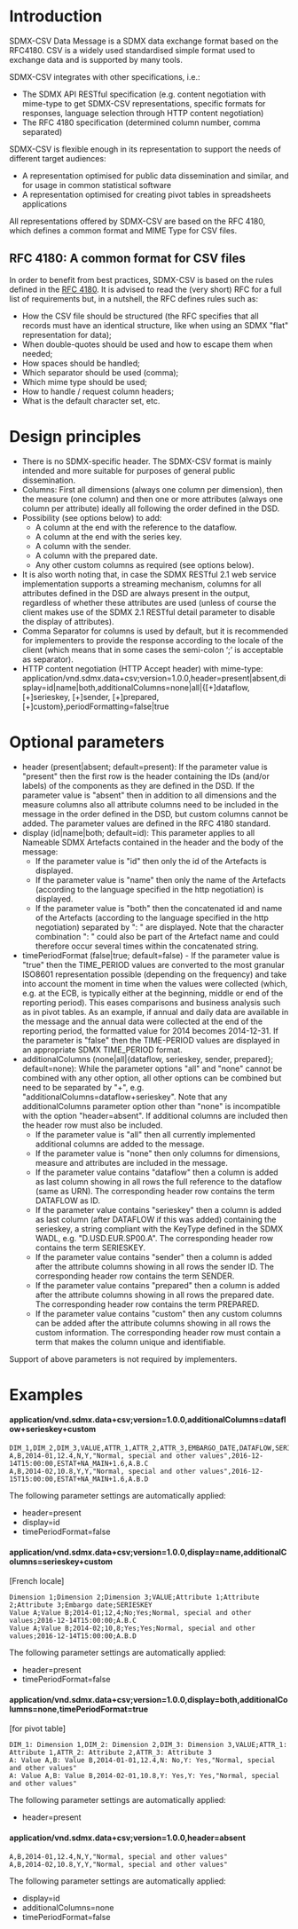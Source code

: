 # Introduction
SDMX-CSV Data Message is a SDMX data exchange format based on the RFC4180. CSV is a widely used standardised simple format used to exchange data and is supported by many tools.

SDMX-CSV integrates with other specifications, i.e.: 
- The SDMX API RESTful specification (e.g. content negotiation with mime-type to get SDMX-CSV representations, specific formats for responses, language selection through HTTP content negotiation)
- The RFC 4180 specification (determined column number, comma separated)

SDMX-CSV is flexible enough in its representation to support the needs of different target audiences:
- A representation optimised for public data dissemination and similar, and for usage in common statistical software
- A representation optimised for creating pivot tables in spreadsheets applications

All representations offered by SDMX-CSV are based on the RFC 4180, which defines a common format and MIME Type for CSV files. 

##	RFC 4180: A common format for CSV files
In order to benefit from best practices, SDMX-CSV is based on the rules defined in the [RFC 4180](https://tools.ietf.org/html/rfc4180). It is advised to read the (very short) RFC for a full list of requirements but, in a nutshell, the RFC defines rules such as:
- How the CSV file should be structured (the RFC specifies that all records must have an identical structure, like when using an SDMX "flat" representation for data);
- When double-quotes should be used and how to escape them when needed;
- How spaces should be handled;
- Which separator should be used (comma);
- Which mime type should be used;
- How to handle / request column headers;
- What is the default character set, etc.

#	Design principles

- There is no SDMX-specific header. The SDMX-CSV format is mainly intended and more suitable for purposes of general public dissemination.
- Columns: First all dimensions (always one column per dimension), then the measure (one column) and then one or more attributes (always one column per attribute) ideally all following the order defined in the DSD.
- Possibility (see options below) to add:
  - A column at the end with the reference to the dataflow.
  - A column at the end with the series key.
  - A column with the sender.
  - A column with the prepared date.
  - Any other custom columns as required (see options below).
- It is also worth noting that, in case the SDMX RESTful 2.1 web service implementation supports a streaming mechanism, columns for all attributes defined in the DSD are always present in the output, regardless of whether these attributes are used (unless of course the client makes use of the SDMX 2.1 RESTful detail parameter to disable the display of attributes).
- Comma Separator for columns is used by default, but it is recommended for implementers to provide the response according to the locale of the client (which means that in some cases the semi-colon ‘;’ is acceptable as separator).
- HTTP content negotiation (HTTP Accept header) with mime-type:
    application/vnd.sdmx.data+csv;version=1.0.0,header=present|absent,display=id|name|both,additionalColumns=none|all|{[+]dataflow, [+]serieskey, [+]sender, [+]prepared, [+]custom},periodFormatting=false|true

#	Optional parameters

- header (present|absent; default=present): If the parameter value is "present" then the first row is the header containing the IDs (and/or labels) of the components as they are defined in the DSD. If the parameter value is "absent" then in addition to all dimensions and the measure columns also all attribute columns need to be included in the message in the order defined in the DSD, but custom columns cannot be added. The parameter values are defined in the RFC 4180 standard.
- display (id|name|both; default=id): This parameter applies to all Nameable SDMX Artefacts contained in the header and the body of the message: 
  - If the parameter value is "id" then only the id of the Artefacts is displayed.
  - If the parameter value is "name" then only the name of the Artefacts (according to the language specified in the http negotiation) is displayed.
  - If the parameter value is "both" then the concatenated id and name of the Artefacts (according to the language specified in the http negotiation) separated by ": " are displayed. Note that the character combination ": " could also be part of the Artefact name and could therefore occur several times within the concatenated string.
- timePeriodFormat (false|true; default=false) - If the parameter value is "true" then the TIME_PERIOD values are converted to the most granular ISO8601 representation possible (depending on the frequency) and take into account the moment in time when the values were collected (which, e.g. at the ECB, is typically either at the beginning, middle or end of the reporting period). This eases comparisons and business analysis such as in pivot tables. As an example, if annual and daily data are available in the message and the annual data were collected at the end of the reporting period, the formatted value for 2014 becomes 2014-12-31. If the parameter is "false" then the TIME-PERIOD values are displayed in an appropriate SDMX TIME_PERIOD format.
- additionalColumns (none|all|{dataflow, serieskey, sender, prepared}; default=none): While the parameter options "all" and "none" cannot be combined with any other option, all other options can be combined but need to be separated by "+", e.g. "additionalColumns=dataflow+serieskey". Note that any additionalColumns parameter option other than "none" is incompatible with the option "header=absent". If additional columns are included then the header row must also be included.
  - If the parameter value is "all" then all currently implemented additional columns are added to the message.
  - If the parameter value is "none" then only columns for dimensions, measure and attributes are included in the message.
  - If the parameter value contains "dataflow" then a column is added as last column showing in all rows the full reference to the dataflow (same as URN). The corresponding header row contains the term DATAFLOW as ID. 
  - If the parameter value contains "serieskey" then a column is added as last column (after DATAFLOW if this was added) containing the serieskey, a string compliant with the KeyType defined in the SDMX WADL, e.g. "D.USD.EUR.SP00.A". The corresponding header row contains the term SERIESKEY.
  - If the parameter value contains "sender" then a column is added after the attribute columns showing in all rows the sender ID.  The corresponding header row contains the term SENDER.
  - If the parameter value contains "prepared" then a column is added after the attribute columns showing in all rows the prepared date.  The corresponding header row contains the term PREPARED.
  - If the parameter value contains "custom" then any custom columns can be added after the attribute columns showing in all rows the custom information. The corresponding header row must contain a term that makes the column unique and identifiable.

Support of above parameters is not required by implementers.

# Examples

#### application/vnd.sdmx.data+csv;version=1.0.0,additionalColumns=dataflow+serieskey+custom

    DIM_1,DIM_2,DIM_3,VALUE,ATTR_1,ATTR_2,ATTR_3,EMBARGO_DATE,DATAFLOW,SERIESKEY
    A,B,2014-01,12.4,N,Y,"Normal, special and other values",2016-12-14T15:00:00,ESTAT+NA_MAIN+1.6,A.B.C
    A,B,2014-02,10.8,Y,Y,"Normal, special and other values",2016-12-15T15:00:00,ESTAT+NA_MAIN+1.6,A.B.D

The following parameter settings are automatically applied:
- header=present
- display=id
- timePeriodFormat=false

#### application/vnd.sdmx.data+csv;version=1.0.0,display=name,additionalColumns=serieskey+custom
[French locale]

    Dimension 1;Dimension 2;Dimension 3;VALUE;Attribute 1;Attribute 2;Attribute 3;Embargo date;SERIESKEY
    Value A;Value B;2014-01;12,4;No;Yes;Normal, special and other values;2016-12-14T15:00:00;A.B.C
    Value A;Value B;2014-02;10,8;Yes;Yes;Normal, special and other values;2016-12-14T15:00:00;A.B.D

The following parameter settings are automatically applied:
- header=present
- timePeriodFormat=false

#### application/vnd.sdmx.data+csv;version=1.0.0,display=both,additionalColumns=none,timePeriodFormat=true
[for pivot table]

    DIM_1: Dimension 1,DIM_2: Dimension 2,DIM_3: Dimension 3,VALUE;ATTR_1: Attribute 1,ATTR_2: Attribute 2,ATTR_3: Attribute 3
    A: Value A,B: Value B,2014-01-01,12.4,N: No,Y: Yes,"Normal, special and other values"
    A: Value A,B: Value B,2014-02-01,10.8,Y: Yes,Y: Yes,"Normal, special and other values"

The following parameter settings are automatically applied:
- header=present

#### application/vnd.sdmx.data+csv;version=1.0.0,header=absent

    A,B,2014-01,12.4,N,Y,"Normal, special and other values"
    A,B,2014-02,10.8,Y,Y,"Normal, special and other values"

The following parameter settings are automatically applied:
- display=id
- additionalColumns=none
- timePeriodFormat=false
